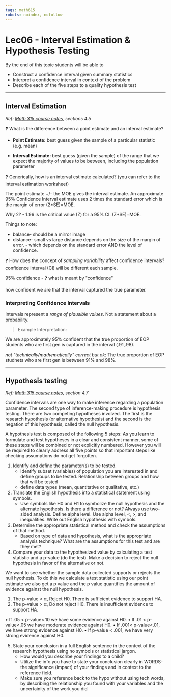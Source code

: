 ```yaml
---
tags: math615
robots: noindex, nofollow
---
```


# Lec06 - Interval Estimation & Hypothesis Testing

By the end of this topic students will be able to 

* Construct a confidence interval given summary statistics
* Interpret a confidence interval in context of the problem
* Describe each of the five steps to a quality hypothesis test

----

## Interval Estimation

_Ref: [Math 315 course notes](https://norcalbiostat.github.io/MATH315/reading/RAD_course_notes_f19.pdf),  sections 4.5_

:question: What is the difference between a point estimate and an interval estimate? 

* **Point Estimate:** best guess given the sample of a particular statistic (e.g. mean)

* **Interval Estimate:** best guess (given the sample) of the range that we expect the majority of values to be between, including the population parameter

:question: Generically, how is an interval estimate calculated? (you can refer to the interval estimation worksheet) 

The point estimate +/- the MOE gives the interval estimate.
An approximate 95% Confidence Interval estimate uses 2 times the standard error which is the margin of error (2*SE)=MOE.

Why 2?  - 1.96 is the critical value (Z) for a 95% CI. 
(Z*SE)=MOE.

Things to note: 
* balance- should be a mirror image
* distance- small vs large distance depends on the size of the margin of error. - which depends on the standard error AND the level of confidence. 

:question: How does the concept of _sampling variability_ affect confidence intervals? 
confidence interval (CI) will be different each sample. 


95% confidence - 
:question: what is meant by "confidence"

how confident we are that the interval captured the true parameter. 



### Interpreting Confidence Intervals
Intervals represent a _range of plausible values_. Not a statement about a probability. 

> Example Interpretation: 
> 
We are approximately 95% confident that the true proportion of EOP students who are first gen is captured in the interval (.91,.98).

_not "technically/mathematically" correct but ok_: The true proportion of EOP studnets who are first gen is between 91% and 98%.



---
## Hypothesis testing

_Ref: [Math 315 course notes](https://norcalbiostat.github.io/MATH315/reading/RAD_course_notes_f19.pdf),  section 4.7_ 

Confidence intervals are one way to make inference regarding a population parameter. The second type of inference-making procedure is hypothesis testing. There are two competing hypotheses involved. The first is the research hypothesis (or alternative hypothesis) and the second is the negation of this hypothesis, called the null hypothesis.

A hypothesis test is composed of the following 5 steps: As you learn to formulate and test hypotheses in a clear and consistent manner, some of these steps will be combined or not explicitly numbered. However you will be required to clearly address all five points so that important steps like checking assumptions do not get forgotten.

1. Identify and define the parameter(s) to be tested.
    - Identify subset (variables) of population you are interested in and define groups to be tested. Relationship between groups and how that will be tested 
    - define data types (mean, quantitative or qualitative, etc.)
2. Translate the English hypothesis into a statistical statement using symbols.
     - Use symbols like H0 and H1 to symbolize the null hypothesis and the alternate hypothesis. Is there a difference or not? Always use two-sided analysis. Define alpha level. Use alpha level, <, >, and inequalities. Write out English hypothesis with symbols.
3. Determine the appropriate statistical method and check the assumptions of that method.
    - Based on type of data and hypothesis, what is the appropriate analysis technique? What are the assumptions for this test and are they met?
4. Compare your data to the hypothesized value by calculating a test statistic and a p-value (do the test). Make a decision to reject the null hypothesis in favor of the alternative or not.

We want to see whether the sample data collected supports or rejects the null hyothesis. To do this we calculate a test statistic using our point estimate we also get a p value and the p value quantifies the amount of evidence against the null hypothesis. 
1. The p-value < α, Reject H0. There is sufficient evidence to support HA.
2. The p-value > α, Do not reject H0. There is insufficient evidence to support HA.

• If .05 < p-value<.10 we have some evidence against H0.
• If .01 < p-value<.05 we have moderate evidence against H0. • If .001< p-value<.01, we have strong evidence against H0.
• If p-value < .001, we have very strong evidence against H0.

5. State your conclusion in a full English sentence in the context of the research hypothesis using no symbols or statistical jargon.
    - How would you describe your findings to a child?
    - Utilize the info you have to state your conclusion clearly in WORDS- the significance (impact) of your findings and in context to the reference field. 
    - Make sure you reference back to the hypo without using tech words, by describing the relationship you found with your variables and the uncertainity of the work you did 